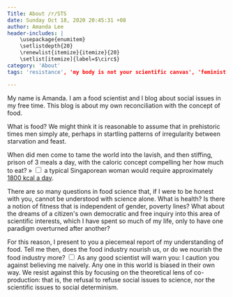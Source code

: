 ```yaml
---
Title: About /r/STS
date: Sunday Oct 18, 2020 20:45:31 +08
author: Amanda Lee
header-includes: |
	\usepackage{enumitem}
	\setlistdepth{20}
	\renewlist{itemize}{itemize}{20}
	\setlist[itemize]{label=$\circ$}
category: 'About'
tags: 'resistance', 'my body is not your scientific canvas', 'feminist'

---
```


My name is Amanda. I am a food scientist and I blog about social issues in my free time. This blog is about my own reconciliation with the concept of food. 

What is food? We might think it is reasonable to assume that in prehistoric times men simply ate, perhaps in startling patterns of irregularity between starvation and feast. 

When did men come to tame the world into the lavish, and then stiffing, prison of 3 meals a day, with <label for="mn-note" class="margin-toggle">
the caloric concept compelling her how much to eat?
&raquo;</label>
<input type="checkbox" id="mn-note" class="margin-toggle"/>
<span class="marginnote">
a typical Singaporean woman would require approximately [1800 kcal a day](https://www.healthhub.sg/programmes/70/7-day-dining-guide).
</span> 

There are so many questions in food science that, if I were to be honest with you, cannot be understood with science alone. What is health? Is there a notion of fitness that is independent of gender, poverty lines? What about the dreams of a citizen's own democratic and free inquiry into this area of scientific interests, which I have spent so much of my life, only to have one paradigm overturned after another?

<label for="mn-note" class="margin-toggle">
For this reason, I present to you a piecemeal report of my understanding of food. Tell me then, does the food industry nourish us, or do we nourish the food industry more?
</label>
<input type="checkbox" id="mn-note" class="margin-toggle"/>
<span class="marginnote">
As any good scientist will warn you: I caution you against believing me naively. Any one in this world is biased in their own way. We resist against this by focusing on the theoretical lens of co-production: that is, the refusal to refuse social issues to science, nor the scientific issues to social determinism. 
</span>



